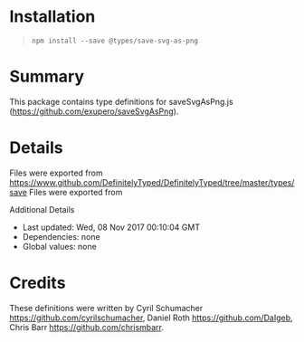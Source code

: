 # Installation
> `npm install --save @types/save-svg-as-png`

# Summary
This package contains type definitions for saveSvgAsPng.js (https://github.com/exupero/saveSvgAsPng).

# Details
Files were exported from https://www.github.com/DefinitelyTyped/DefinitelyTyped/tree/master/types/save
Files were exported from 

Additional Details
 * Last updated: Wed, 08 Nov 2017 00:10:04 GMT
 * Dependencies: none
 * Global values: none

# Credits
These definitions were written by Cyril Schumacher <https://github.com/cyrilschumacher>, Daniel Roth <https://github.com/DaIgeb>, Chris Barr <https://github.com/chrismbarr>.

